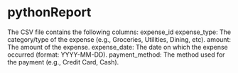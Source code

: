 # pythonReport
The CSV file contains the following columns:  expense_id expense_type: The category/type of the expense (e.g., Groceries, Utilities, Dining, etc). amount: The amount of the expense. expense_date: The date on which the expense occurred (format: YYYY-MM-DD). payment_method: The method used for the payment (e.g., Credit Card, Cash).
